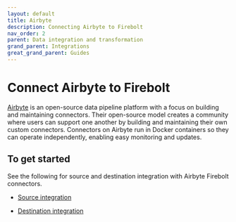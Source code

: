 ```yaml
---
layout: default
title: Airbyte
description: Connecting Airbyte to Firebolt
nav_order: 2
parent: Data integration and transformation
grand_parent: Integrations
great_grand_parent: Guides
---
```


# Connect Airbyte to Firebolt  

[Airbyte](https://www.airbyte.com/) is an open-source data pipeline platform with a focus on building and maintaining connectors. Their open-source model creates a community where users can support one another by building and maintaining their own custom connectors. Connectors on Airbyte run in Docker containers so they can operate independently, enabling easy monitoring and updates.

## To get started

See the following for source and destination integration with Airbyte Firebolt connectors.

* [Source integration](https://docs.airbyte.com/integrations/sources/firebolt)


* [Destination integration](https://docs.airbyte.com/integrations/destinations/firebolt)

